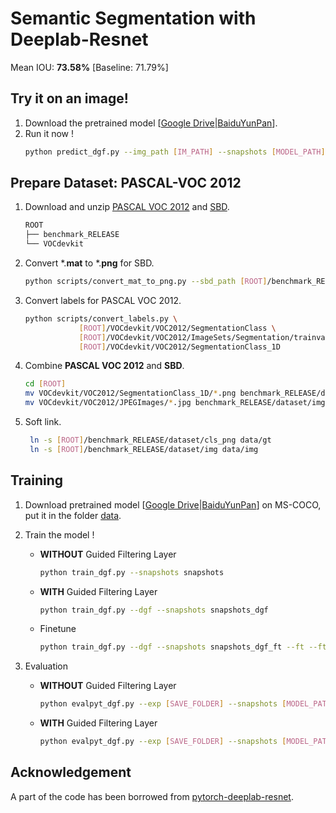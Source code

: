# Semantic Segmentation with Deeplab-Resnet

Mean IOU: **73.58%** [Baseline: 71.79%]

## Try it on an image!
1. Download the pretrained model [[Google Drive](https://drive.google.com/open?id=1YXZoZIZNR1ACewiUBp4UDvo_P65cCooK)|[BaiduYunPan](https://pan.baidu.com/s/1dEnpcGfchlZA_fVGdve0ig)].
2. Run it now !
    ```sh
    python predict_dgf.py --img_path [IM_PATH] --snapshots [MODEL_PATH]
    ```
## Prepare Dataset: PASCAL-VOC 2012
1. Download and unzip [PASCAL VOC 2012](http://host.robots.ox.ac.uk/pascal/VOC/voc2012/VOCtrainval_11-May-2012.tar) and [SBD](http://www.eecs.berkeley.edu/Research/Projects/CS/vision/grouping/semantic_contours/benchmark.tgz).
    ```sh
    ROOT
    ├── benchmark_RELEASE
    └── VOCdevkit
    ```
2. Convert *.**mat** to *.**png** for SBD.
    ```sh
    python scripts/convert_mat_to_png.py --sbd_path [ROOT]/benchmark_RELEASE
    ```
3. Convert labels for PASCAL VOC 2012.
    ```sh
    python scripts/convert_labels.py \
                [ROOT]/VOCdevkit/VOC2012/SegmentationClass \
                [ROOT]/VOCdevkit/VOC2012/ImageSets/Segmentation/trainval.txt \
                [ROOT]/VOCdevkit/VOC2012/SegmentationClass_1D
    ```
4. Combine **PASCAL VOC 2012** and **SBD**.
    ```sh
    cd [ROOT]
    mv VOCdevkit/VOC2012/SegmentationClass_1D/*.png benchmark_RELEASE/dataset/cls_png/
    mv VOCdevkit/VOC2012/JPEGImages/*.jpg benchmark_RELEASE/dataset/img/
    ```
5. Soft link.
    ```sh
     ln -s [ROOT]/benchmark_RELEASE/dataset/cls_png data/gt
     ln -s [ROOT]/benchmark_RELEASE/dataset/img data/img
    ```
## Training
1. Download pretrained model [[Google Drive](https://drive.google.com/file/d/12ZLRUFQzmC7FFPZpS5tkzOQZLrhG7qt1/view?usp=sharing)|[BaiduYunPan](https://pan.baidu.com/s/1k0ODhkI65_h1szUamtGs0w)] on MS-COCO, put it in the folder [data](data).
2. Train the model !
    * **WITHOUT** Guided Filtering Layer
        ```sh
        python train_dgf.py --snapshots snapshots
        ```
    * **WITH** Guided Filtering Layer
        ```sh
        python train_dgf.py --dgf --snapshots snapshots_dgf
        ```
    * Finetune
        ```sh
        python train_dgf.py --dgf --snapshots snapshots_dgf_ft --ft --ft_model_path [MODEL_PATH]
        ```
    
3. Evaluation
    * **WITHOUT** Guided Filtering Layer
        ```sh
        python evalpyt_dgf.py --exp [SAVE_FOLDER] --snapshots [MODEL_PATH]
        ```
    * **WITH** Guided Filtering Layer
        ```sh
        python evalpyt_dgf.py --exp [SAVE_FOLDER] --snapshots [MODEL_PATH] --dgf
        ```
## Acknowledgement
A part of the code has been borrowed from [pytorch-deeplab-resnet](https://github.com/isht7/pytorch-deeplab-resnet).